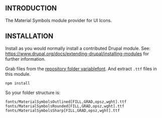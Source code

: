 ## INTRODUCTION

The Material Symbols module provider for UI Icons.

## INSTALLATION

Install as you would normally install a contributed Drupal module.
See: https://www.drupal.org/docs/extending-drupal/installing-modules for further
information.

Grab files from the [repository folder variablefont](https://github.com/google/material-design-icons/tree/master/variablefont).
And extract `.ttf` files in this module.

```shell
npm install
```

So your folder structure is:

```
fonts/MaterialSymbolsOutlined[FILL,GRAD,opsz,wght].ttf
fonts/MaterialSymbolsRounded[FILL,GRAD,opsz,wght].ttf
fonts/MaterialSymbolsSharp[FILL,GRAD,opsz,wght].ttf
```
